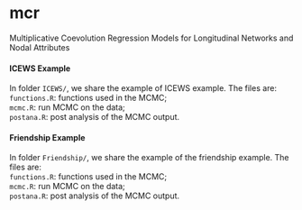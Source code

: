 # mcr
Multiplicative Coevolution Regression Models for Longitudinal Networks and Nodal Attributes

#### ICEWS Example
In folder ```ICEWS/```, we share the example of ICEWS example. The files are:  
```functions.R```: functions used in the MCMC;  
```mcmc.R```: run MCMC on the data;  
```postana.R```: post analysis of the MCMC output.  

#### Friendship Example
In folder ```Friendship/```, we share the example of the friendship example. The files are:  
```functions.R```: functions used in the MCMC;  
```mcmc.R```: run MCMC on the data;  
```postana.R```: post analysis of the MCMC output.  
